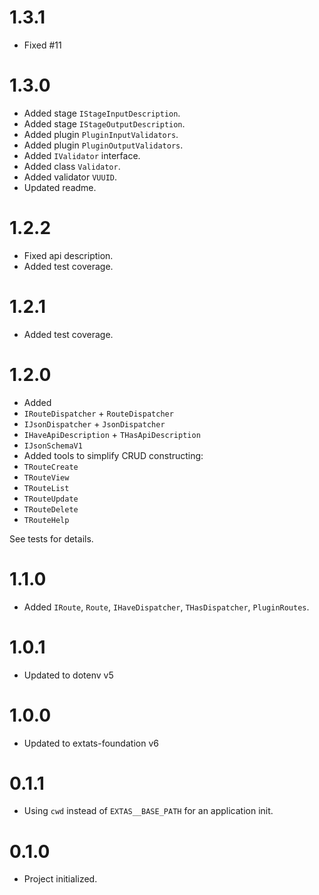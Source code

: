 # 1.3.1

- Fixed #11

# 1.3.0

- Added stage `IStageInputDescription`.
- Added stage `IStageOutputDescription`.
- Added plugin `PluginInputValidators`.
- Added plugin `PluginOutputValidators`.
- Added `IValidator` interface.
- Added class `Validator`.
- Added validator `VUUID`.
- Updated readme.

# 1.2.2

- Fixed api description.
- Added test coverage.

# 1.2.1

- Added test coverage.

# 1.2.0

- Added 
 - `IRouteDispatcher` + `RouteDispatcher`
 - `IJsonDispatcher` + `JsonDispatcher`
 - `IHaveApiDescription` + `THasApiDescription`
 - `IJsonSchemaV1`
- Added tools to simplify CRUD constructing:
 - `TRouteCreate`
 - `TRouteView`
 - `TRouteList`
 - `TRouteUpdate`
 - `TRouteDelete`
 - `TRouteHelp`

See tests for details.

# 1.1.0

- Added `IRoute`, `Route`, `IHaveDispatcher`, `THasDispatcher`, `PluginRoutes`.

# 1.0.1

- Updated to dotenv v5

# 1.0.0

- Updated to extats-foundation v6

# 0.1.1

- Using `cwd` instead of `EXTAS__BASE_PATH` for an application init.

# 0.1.0

- Project initialized.